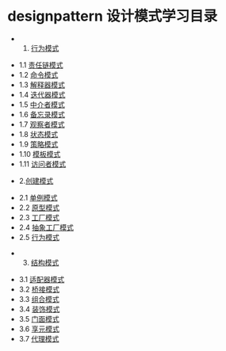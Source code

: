 designpattern 设计模式学习目录
===================================

* 1. [行为模式](https://github.com/maczam/designpattern/tree/master/src/main/java/info/hexin/designpattern/behavioral)
 - 1.1 [责任链模式](https://github.com/maczam/designpattern/tree/master/src/main/java/info/hexin/designpattern/behavioral/chainofresponsibility)
 - 1.2 [命令模式](https://github.com/maczam/designpattern/tree/master/src/main/java/info/hexin/designpattern/behavioral/chainofresponsibility)
 - 1.3 [解释器模式](https://github.com/maczam/designpattern/tree/master/src/main/java/info/hexin/designpattern/behavioral/chainofresponsibility)
 - 1.4 [迭代器模式](https://github.com/maczam/designpattern/tree/master/src/main/java/info/hexin/designpattern/behavioral/chainofresponsibility)
 - 1.5 [中介者模式](https://github.com/maczam/designpattern/tree/master/src/main/java/info/hexin/designpattern/behavioral/chainofresponsibility)
 - 1.6 [备忘录模式](https://github.com/maczam/designpattern/tree/master/src/main/java/info/hexin/designpattern/behavioral/chainofresponsibility)
 - 1.7 [观察者模式](https://github.com/maczam/designpattern/tree/master/src/main/java/info/hexin/designpattern/behavioral/chainofresponsibility)
 - 1.8 [状态模式](https://github.com/maczam/designpattern/tree/master/src/main/java/info/hexin/designpattern/behavioral/chainofresponsibility)
 - 1.9 [策略模式](https://github.com/maczam/designpattern/tree/master/src/main/java/info/hexin/designpattern/behavioral/chainofresponsibility)
 - 1.10 [模板模式](https://github.com/maczam/designpattern/tree/master/src/main/java/info/hexin/designpattern/behavioral/chainofresponsibility)
 - 1.11 [访问者模式](https://github.com/maczam/designpattern/tree/master/src/main/java/info/hexin/designpattern/behavioral/chainofresponsibility)

* 2.[创建模式]()
 - 2.1 [单例模式](https://github.com/maczam/designpattern/tree/master/src/main/java/info/hexin/designpattern/behavioral/chainofresponsibility)
 - 2.2 [原型模式](https://github.com/maczam/designpattern/tree/master/src/main/java/info/hexin/designpattern/behavioral/chainofresponsibility)
 - 2.3 [工厂模式](https://github.com/maczam/designpattern/tree/master/src/main/java/info/hexin/designpattern/behavioral/chainofresponsibility)
 - 2.4 [抽象工厂模式](https://github.com/maczam/designpattern/tree/master/src/main/java/info/hexin/designpattern/behavioral/chainofresponsibility)
 - 2.5 [行为模式](https://github.com/maczam/designpattern/tree/master/src/main/java/info/hexin/designpattern/behavioral/chainofresponsibility)
	
* 3. [结构模式]()
 - 3.1 [适配器模式](https://github.com/maczam/designpattern/tree/master/src/main/java/info/hexin/designpattern/behavioral/chainofresponsibility)
 - 3.2 [桥接模式](https://github.com/maczam/designpattern/tree/master/src/main/java/info/hexin/designpattern/behavioral/chainofresponsibility)
 - 3.3 [组合模式](https://github.com/maczam/designpattern/tree/master/src/main/java/info/hexin/designpattern/behavioral/chainofresponsibility)
 - 3.4 [装饰模式](https://github.com/maczam/designpattern/tree/master/src/main/java/info/hexin/designpattern/behavioral/chainofresponsibility)
 - 3.5 [门面模式](https://github.com/maczam/designpattern/tree/master/src/main/java/info/hexin/designpattern/behavioral/chainofresponsibility)
 - 3.6 [享元模式](https://github.com/maczam/designpattern/tree/master/src/main/java/info/hexin/designpattern/behavioral/chainofresponsibility)
 - 3.7 [代理模式](https://github.com/maczam/designpattern/tree/master/src/main/java/info/hexin/designpattern/behavioral/chainofresponsibility)